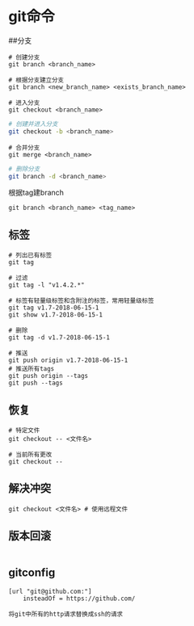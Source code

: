 # git命令

##分支

```shell
# 创建分支
git branch <branch_name>

# 根据分支建立分支
git branch <new_branch_name> <exists_branch_name>

# 进入分支
git checkout <branch_name>
```



```sh
# 创建并进入分支
git checkout -b <branch_name>
```



```shell
# 合并分支
git merge <branch_name>
```



```sh
# 删除分支
git branch -d <branch_name>
```



根据tag建branch

```
git branch <branch_name> <tag_name>
```





## 标签

```shell
# 列出已有标签
git tag

# 过滤
git tag -l "v1.4.2.*"

# 标签有轻量级标签和含附注的标签，常用轻量级标签
git tag v1.7-2018-06-15-1
git show v1.7-2018-06-15-1

# 删除
git tag -d v1.7-2018-06-15-1

# 推送
git push origin v1.7-2018-06-15-1
# 推送所有tags
git push origin --tags
git push --tags
```



## 恢复

```shell
# 特定文件
git checkout -- <文件名>

# 当前所有更改
git checkout --
```



## 解决冲突

```
git checkout <文件名> # 使用远程文件
```



## 版本回滚

```sh

```



## gitconfig

```
[url "git@github.com:"]
    insteadOf = https://github.com/
    
将git中所有的http请求替换成ssh的请求
```



